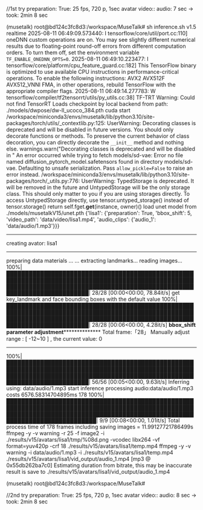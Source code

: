 //1st try
preparation: True: 25 fps, 720 p, 1sec avatar video:: audio: 7 sec -> took: 2min 8 sec

(musetalk) root@bd124c3fc8d3:/workspace/MuseTalk# sh inference.sh v1.5 realtime
2025-08-11 06:49:09.573440: I tensorflow/core/util/port.cc:110] oneDNN custom operations are on. You may see slightly different numerical results due to floating-point round-off errors from different computation orders. To turn them off, set the environment variable `TF_ENABLE_ONEDNN_OPTS=0`.
2025-08-11 06:49:10.223477: I tensorflow/core/platform/cpu_feature_guard.cc:182] This TensorFlow binary is optimized to use available CPU instructions in performance-critical operations.
To enable the following instructions: AVX2 AVX512F AVX512_VNNI FMA, in other operations, rebuild TensorFlow with the appropriate compiler flags.
2025-08-11 06:49:14.277783: W tensorflow/compiler/tf2tensorrt/utils/py_utils.cc:38] TF-TRT Warning: Could not find TensorRT
Loads checkpoint by local backend from path: ./models/dwpose/dw-ll_ucoco_384.pth
cuda start
/workspace/miniconda3/envs/musetalk/lib/python3.10/site-packages/torch/utils/_contextlib.py:125: UserWarning: Decorating classes is deprecated and will be disabled in future versions. You should only decorate functions or methods. To preserve the current behavior of class decoration, you can directly decorate the `__init__` method and nothing else.
  warnings.warn("Decorating classes is deprecated and will be disabled in "
An error occurred while trying to fetch models/sd-vae: Error no file named diffusion_pytorch_model.safetensors found in directory models/sd-vae.
Defaulting to unsafe serialization. Pass `allow_pickle=False` to raise an error instead.
/workspace/miniconda3/envs/musetalk/lib/python3.10/site-packages/torch/_utils.py:776: UserWarning: TypedStorage is deprecated. It will be removed in the future and UntypedStorage will be the only storage class. This should only matter to you if you are using storages directly.  To access UntypedStorage directly, use tensor.untyped_storage() instead of tensor.storage()
  return self.fget.__get__(instance, owner)()
load unet model from ./models/musetalkV15/unet.pth
{'lisa1': {'preparation': True, 'bbox_shift': 5, 'video_path': 'data/video/lisa1.mp4', 'audio_clips': {'audio_1': 'data/audio/1.mp3'}}}
*********************************
  creating avator: lisa1
*********************************
preparing data materials ... ...
extracting landmarks...
reading images...
100%|████████████████████████████████████████████████████████████████████████████████████████████████████████████████████████████████████████████████████████████████████████████| 28/28 [00:00<00:00, 78.84it/s]
get key_landmark and face bounding boxes with the default value
100%|████████████████████████████████████████████████████████████████████████████████████████████████████████████████████████████████████████████████████████████████████████████| 28/28 [00:06<00:00,  4.28it/s]
********************************************bbox_shift parameter adjustment**********************************************************
Total frame:「28」 Manually adjust range : [ -12~10 ] , the current value: 0
*************************************************************************************************************************************
100%|████████████████████████████████████████████████████████████████████████████████████████████████████████████████████████████████████████████████████████████████████████████| 56/56 [00:05<00:00,  9.63it/s]
Inferring using: data/audio/1.mp3
start inference
processing audio:data/audio/1.mp3 costs 6576.58314704895ms
178
100%|██████████████████████████████████████████████████████████████████████████████████████████████████████████████████████████████████████████████████████████████████████████████| 9/9 [00:08<00:00,  1.01it/s]
Total process time of 178 frames including saving images = 11.99127721786499s
ffmpeg -y -v warning -r 25 -f image2 -i ./results/v15/avatars/lisa1/tmp/%08d.png -vcodec libx264 -vf format=yuv420p -crf 18 ./results/v15/avatars/lisa1/temp.mp4
ffmpeg -y -v warning -i data/audio/1.mp3 -i ./results/v15/avatars/lisa1/temp.mp4 ./results/v15/avatars/lisa1/vid_output/audio_1.mp4
[mp3 @ 0x55db262ba7c0] Estimating duration from bitrate, this may be inaccurate
result is save to ./results/v15/avatars/lisa1/vid_output/audio_1.mp4

(musetalk) root@bd124c3fc8d3:/workspace/MuseTalk#

//2nd try
preparation: True: 25 fps, 720 p, 1sec avatar video:: audio: 8 sec -> took: 2min 8 sec